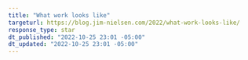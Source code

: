 ```yaml
---
title: "What work looks like"
targeturl: https://blog.jim-nielsen.com/2022/what-work-looks-like/
response_type: star
dt_published: "2022-10-25 23:01 -05:00"
dt_updated: "2022-10-25 23:01 -05:00"
---
```

